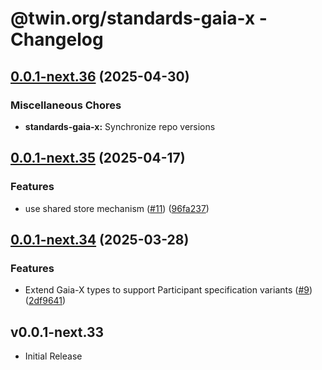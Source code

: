 # @twin.org/standards-gaia-x - Changelog

## [0.0.1-next.36](https://github.com/twinfoundation/standards/compare/standards-gaia-x-v0.0.1-next.35...standards-gaia-x-v0.0.1-next.36) (2025-04-30)


### Miscellaneous Chores

* **standards-gaia-x:** Synchronize repo versions

## [0.0.1-next.35](https://github.com/twinfoundation/standards/compare/standards-gaia-x-v0.0.1-next.34...standards-gaia-x-v0.0.1-next.35) (2025-04-17)


### Features

* use shared store mechanism ([#11](https://github.com/twinfoundation/standards/issues/11)) ([96fa237](https://github.com/twinfoundation/standards/commit/96fa23735f69c1fc7e3d0019b527634fa0a042d9))

## [0.0.1-next.34](https://github.com/twinfoundation/standards/compare/standards-gaia-x-v0.0.1-next.33...standards-gaia-x-v0.0.1-next.34) (2025-03-28)


### Features

* Extend Gaia-X types to support Participant specification variants ([#9](https://github.com/twinfoundation/standards/issues/9)) ([2df9641](https://github.com/twinfoundation/standards/commit/2df9641946fe27f916721978ca807002398c4199))

## v0.0.1-next.33

- Initial Release
